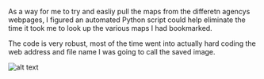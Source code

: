As a way for me to try and easliy pull the maps from the differetn agencys webpages, I figured an automated Python script could help eliminate the time it took me to look up the various maps I had bookmarked. 

The code is very robust, most of the time went into actually hard coding the web address and file name I was going to call the saved image.

![alt text](https://raw.githubusercontent.com/MethaneRain/Weather-Jupyter-Notebooks/master/Various%20Weather%20Agency%20Maps/Sample%20Images/2019_01_16_06_Snow%20Water%20Eq.png)
